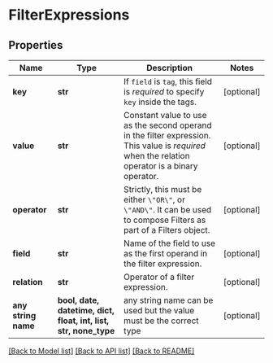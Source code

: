 # FilterExpressions


## Properties
Name | Type | Description | Notes
------------ | ------------- | ------------- | -------------
**key** | **str** | If `field` is `tag`, this field is *required* to specify `key` inside the tags. | [optional] 
**value** | **str** | Constant value to use as the second operand in the filter expression.  This value is *required* when the relation operator is a binary operator. | [optional] 
**operator** | **str** | Strictly, this must be either `\"OR\"`, or `\"AND\"`.  It can be used to compose Filters as part of a Filters object. | [optional] 
**field** | **str** | Name of the field to use as the first operand in the filter expression. | [optional] 
**relation** | **str** | Operator of a filter expression. | [optional] 
**any string name** | **bool, date, datetime, dict, float, int, list, str, none_type** | any string name can be used but the value must be the correct type | [optional]

[[Back to Model list]](../README.md#documentation-for-models) [[Back to API list]](../README.md#documentation-for-api-endpoints) [[Back to README]](../README.md)


